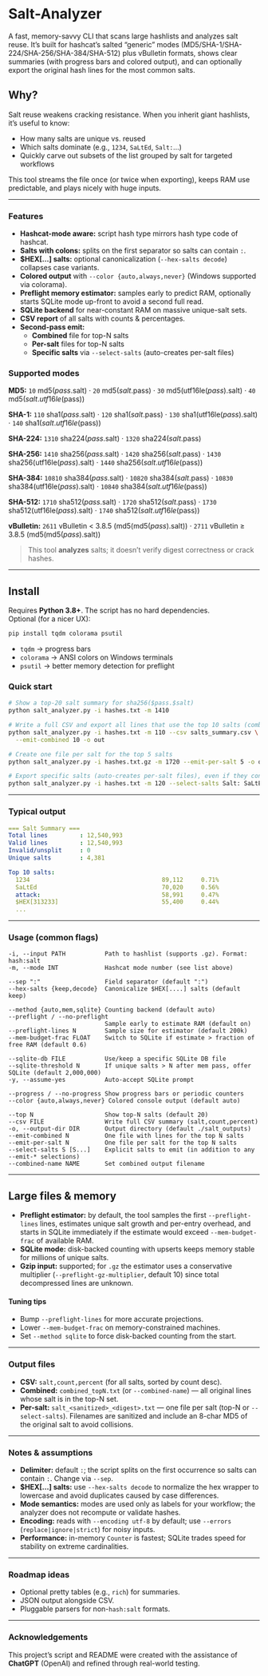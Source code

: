 # Salt-Analyzer
A fast, memory-savvy CLI that scans large hashlists and analyzes salt reuse. It’s built for hashcat’s salted “generic” modes (MD5/SHA-1/SHA-224/SHA-256/SHA-384/SHA-512) plus vBulletin formats, shows clear summaries (with progress bars and colored output), and can optionally export the original hash lines for the most common salts.

## Why?
Salt reuse weakens cracking resistance. When you inherit giant hashlists, it’s useful to know:
* How many salts are unique vs. reused
* Which salts dominate (e.g., `1234`, `SaLtEd`, `Salt:`…)
* Quickly carve out subsets of the list grouped by salt for targeted workflows

This tool streams the file once (or twice when exporting), keeps RAM use predictable, and plays nicely with huge inputs.
***
### Features
* **Hashcat-mode aware:** script hash type mirrors hash type code of hashcat.
* **Salts with colons:** splits on the first separator so salts can contain `:`.
* **$HEX[…] salts:** optional canonicalization (`--hex-salts decode`) collapses case variants.
* **Colored output** with `--color {auto,always,never}` (Windows supported via colorama).
* **Preflight memory estimator:** samples early to predict RAM, optionally starts SQLite mode up-front to avoid a second full read.
* **SQLite backend** for near-constant RAM on massive unique-salt sets.
* **CSV report** of all salts with counts & percentages.
* **Second-pass emit:**
    * **Combined** file for top-N salts
    * **Per-salt** files for top-N salts
    * **Specific salts** via `--select-salts` (auto-creates per-salt files)

### Supported modes
**MD5:** `10` md5($pass.$salt) · `20` md5($salt.$pass) · `30` md5(utf16le($pass).$salt) · `40` md5($salt.utf16le($pass))

**SHA-1:** `110` sha1($pass.$salt) · `120` sha1($salt.$pass) · `130` sha1(utf16le($pass).$salt) · `140` sha1($salt.utf16le($pass))

**SHA-224:** `1310` sha224($pass.$salt) · `1320` sha224($salt.$pass)

**SHA-256:** `1410` sha256($pass.$salt) · `1420` sha256($salt.$pass) · `1430` sha256(utf16le($pass).$salt) · `1440` sha256($salt.utf16le($pass))

**SHA-384:** `10810` sha384($pass.$salt) · `10820` sha384($salt.$pass) · `10830` sha384(utf16le($pass).$salt) · `10840` sha384($salt.utf16le($pass))

**SHA-512:** `1710` sha512($pass.$salt) · `1720` sha512($salt.$pass) · `1730` sha512(utf16le($pass).$salt) · `1740` sha512($salt.utf16le($pass))

**vBulletin:** `2611` vBulletin < 3.8.5 (md5(md5($pass).$salt)) · `2711` vBulletin ≥ 3.8.5 (md5(md5($pass).$salt))

> This tool **analyzes** salts; it doesn’t verify digest correctness or crack hashes.
***
## Install
Requires **Python 3.8+**. The script has no hard dependencies.
<br>
Optional (for a nicer UX):
```python
pip install tqdm colorama psutil
```
* `tqdm` → progress bars
* `colorama` → ANSI colors on Windows terminals
* `psutil` → better memory detection for preflight

### Quick start
```bash
# Show a top-20 salt summary for sha256($pass.$salt)
python salt_analyzer.py -i hashes.txt -m 1410

# Write a full CSV and export all lines that use the top 10 salts (combined)
python salt_analyzer.py -i hashes.txt -m 110 --csv salts_summary.csv \
  --emit-combined 10 -o out

# Create one file per salt for the top 5 salts
python salt_analyzer.py -i hashes.txt.gz -m 1720 --emit-per-salt 5 -o out

# Export specific salts (auto-creates per-salt files), even if they contain ':'
python salt_analyzer.py -i hashes.txt -m 120 --select-salts Salt: SaLtEd -o out
```
***
### Typical output
```yaml
=== Salt Summary ===
Total lines         : 12,540,993
Valid lines         : 12,540,993
Invalid/unsplit     : 0
Unique salts        : 4,381

Top 10 salts:
  1234                                     89,112     0.71%
  SaLtEd                                   70,020     0.56%
  attack:                                  58,991     0.47%
  $HEX[313233]                             55,400     0.44%
  ...
```
***
### Usage (common flags)
```pgsql
-i, --input PATH           Path to hashlist (supports .gz). Format: hash:salt
-m, --mode INT             Hashcat mode number (see list above)

--sep ":"                  Field separator (default ":")
--hex-salts {keep,decode}  Canonicalize $HEX[....] salts (default keep)

--method {auto,mem,sqlite} Counting backend (default auto)
--preflight / --no-preflight
                           Sample early to estimate RAM (default on)
--preflight-lines N        Sample size for estimator (default 200k)
--mem-budget-frac FLOAT    Switch to SQLite if estimate > fraction of free RAM (default 0.6)

--sqlite-db FILE           Use/keep a specific SQLite DB file
--sqlite-threshold N       If unique salts > N after mem pass, offer SQLite (default 2,000,000)
-y, --assume-yes           Auto-accept SQLite prompt

--progress / --no-progress Show progress bars or periodic counters
--color {auto,always,never} Colored console output (default auto)

--top N                    Show top-N salts (default 20)
--csv FILE                 Write full CSV summary (salt,count,percent)
-o, --output-dir DIR       Output directory (default ./salt_outputs)
--emit-combined N          One file with lines for the top N salts
--emit-per-salt N          One file per salt for the top N salts
--select-salts S [S...]    Explicit salts to emit (in addition to any --emit-* selections)
--combined-name NAME       Set combined output filename
```
***
## Large files & memory
* **Preflight estimator:** by default, the tool samples the first `--preflight-lines` lines, estimates unique salt growth and per-entry overhead, and starts in SQLite immediately if the estimate would exceed `--mem-budget-frac` of available RAM.
* **SQLite mode:** disk-backed counting with upserts keeps memory stable for millions of unique salts.
* **Gzip input:** supported; for `.gz` the estimator uses a conservative multiplier (`--preflight-gz-multiplier`, default 10) since total decompressed lines are unknown.
#### Tuning tips
* Bump `--preflight-lines` for more accurate projections.
* Lower `--mem-budget-frac` on memory-constrained machines.
* Set `--method sqlite` to force disk-backed counting from the start.
***
### Output files
* **CSV:** `salt,count,percent` (for all salts, sorted by count desc).
* **Combined:** `combined_topN.txt` (or `--combined-name`) — all original lines whose salt is in the top-N set.
* **Per-salt:** `salt_<sanitized>_<digest>.txt` — one file per salt (top-N or `--select-salts`). Filenames are sanitized and include an 8-char MD5 of the original salt to avoid collisions.
***
### Notes & assumptions
* **Delimiter:** default `:`; the script splits on the first occurrence so salts can contain `:`. Change via `--sep`.
* **$HEX[…] salts:** use `--hex-salts decode` to normalize the hex wrapper to lowercase and avoid duplicates caused by case differences.
* **Mode semantics:** modes are used only as labels for your workflow; the analyzer does not recompute or validate hashes.
* **Encoding:** reads with `--encoding utf-8` by default; use `--errors` (`replace|ignore|strict`) for noisy inputs.
* **Performance:** in-memory `Counter` is fastest; SQLite trades speed for stability on extreme cardinalities.
***
### Roadmap ideas
* Optional pretty tables (e.g., `rich`) for summaries.
* JSON output alongside CSV.
* Pluggable parsers for non-`hash:salt` formats.
***
### Acknowledgements
This project’s script and README were created with the assistance of **ChatGPT** (OpenAI) and refined through real-world testing.
